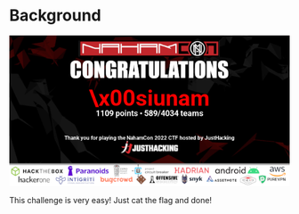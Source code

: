 # Background
![certs](https://github.com/siunam321/CTF-Writeups/blob/main/NahamCon-CTF-2022/images/certs.png)

This challenge is very easy! Just cat the flag and done!